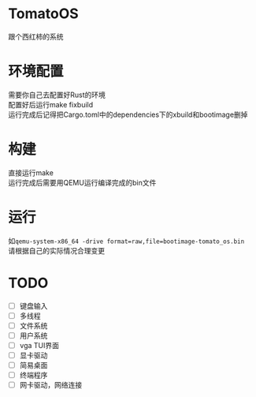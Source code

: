 # TomatoOS
跟个西红柿的系统
# 环境配置
需要你自己去配置好Rust的环境  
配置好后运行make fixbuild  
运行完成后记得把Cargo.toml中的dependencies下的xbuild和bootimage删掉

# 构建
直接运行make  
运行完成后需要用QEMU运行编译完成的bin文件  

# 运行
如`qemu-system-x86_64 -drive format=raw,file=bootimage-tomato_os.bin`  
请根据自己的实际情况合理变更  

# TODO
- [ ] 键盘输入  
- [ ] 多线程
- [ ] 文件系统
- [ ] 用户系统
- [ ] vga TUI界面
- [ ] 显卡驱动
- [ ] 简易桌面
- [ ] 终端程序
- [ ] 网卡驱动，网络连接